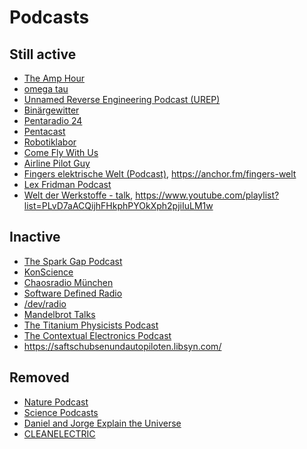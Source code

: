 Podcasts
========

Still active
------------

* [The Amp Hour](https://theamphour.com/)
* [omega tau](https://omegataupodcast.net/)
* [Unnamed Reverse Engineering Podcast (UREP)](https://unnamedre.com/)
* [Binärgewitter](http://blog.binaergewitter.de/)
* [Pentaradio 24](https://www.c3d2.de/radio.html)
* [Pentacast](https://www.c3d2.de/podcast.html)
* [Robotiklabor](https://robotiklabor.de/)
* [Come Fly With Us](https://www.comeflywithus.de/)
* [Airline Pilot Guy ](http://airlinepilotguy.com/)
* [Fingers elektrische Welt (Podcast)](https://www.fingers-welt.de/podcast/podcast.htm), <https://anchor.fm/fingers-welt>
* [Lex Fridman Podcast](https://lexfridman.com/podcast/)
* [Welt der Werkstoffe - talk](https://anchor.fm/martin-bonnet), <https://www.youtube.com/playlist?list=PLvD7aACQijhFHkphPYOkXph2pjiIuLM1w>

Inactive
--------

* [The Spark Gap Podcast](http://thesparkgap.net/)
* [KonScience](http://www.konscience.de/)
* [Chaosradio München](http://radio.muc.ccc.de/)
* [Software Defined Radio](https://sdr.entropia.de/)
* [/dev/radio](https://ulm.ccc.de/dev/radio/)
* [Mandelbrot Talks](http://mandelbrot-talks.de/)
* [The Titanium Physicists Podcast](http://titaniumphysicists.brachiolopemedia.com/)
* [The Contextual Electronics Podcast](https://contextualelectronics.com/category/podcast/)
* <https://saftschubsenundautopiloten.libsyn.com/>

Removed
-------
* [Nature Podcast](https://www.nature.com/nature/articles?type=nature-podcast)
* [Science Podcasts](https://www.sciencemag.org/podcasts)
* [Daniel and Jorge Explain the Universe](https://www.iheart.com/podcast/105-daniel-and-jorge-explain-t-29862087/)
* [CLEANELECTRIC](https://www.cleanelectric.de/)
